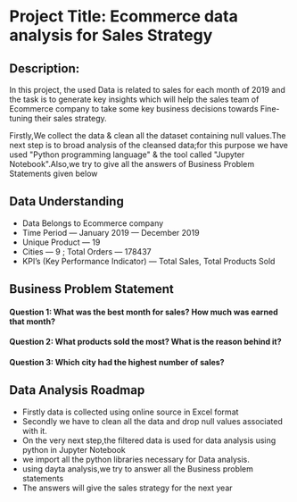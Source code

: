 
# Project Title: Ecommerce data analysis for Sales Strategy
## Description:
In this project, the used Data is related to sales for each month of 2019 and the task is to generate key insights which will help the sales team of Ecommerce company to take some key business decisions towards Fine-tuning their sales strategy.

Firstly,We collect the data & clean all the dataset containing null values.The next step is to broad analysis of the cleansed data;for this purpose we have used "Python programming language" & the tool called "Jupyter Notebook".Also,we try to give all the answers of Business Problem Statements given below

## Data Understanding
 - Data Belongs to Ecommerce company 
 - Time Period — January 2019 — December 2019
- Unique Product — 19 
- Cities — 9 ; Total Orders — 178437
-  KPI’s (Key Performance Indicator) — Total Sales, Total Products Sold


##  Business Problem Statement

#### Question 1: What was the best month for sales? How much was earned that month?


#### Question 2: What products sold the most? What is the reason behind it?


#### Question 3: Which city had the highest number of sales?
##  Data Analysis Roadmap
- Firstly data is collected using online source in Excel format
- Secondly we have to clean all the data and drop null values associated with it.
- On the very next step,the filtered data is used for data analysis using python in Jupyter Notebook 
- we import all the python libraries necessary for Data analysis.
- using dayta analysis,we try to answer all the Business problem statements
- The answers will give the sales strategy for the next year  
  
